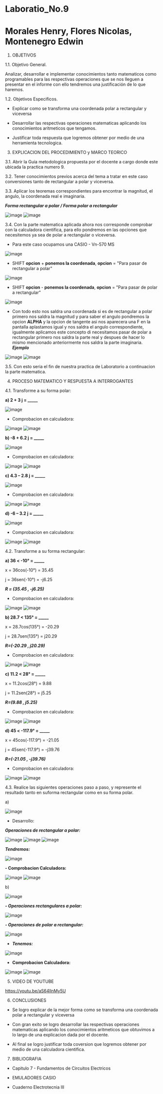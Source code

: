 # Laboratio_No.9

# Morales Henry, Flores Nicolas, Montenegro Edwin

1. OBJETIVOS

1.1. Objetivo General.

Analizar, desarrollar e implementar conocimientos tanto matematicos como programables para las respectivas operaciones que se nos lleguen a presentar en el informe con ello tendremos una justificación de lo que haremos. 

1.2. Objetivos Especificos.

- Explicar como se transforma una coordenada polar a rectangular y viceversa

- Desarrollar las respectivas operaciones matematicas aplicando los conocimientos aritmeticos que tengamos.

- Justificar toda respuesta que logremos obtener por medio de una herramienta tecnologica.
 
3. EXPLICACION DEL PROCEDIMIENTO y MARCO TEORICO

3.1. Abrir la Guia metodologica propuesta por el docente a cargo donde este ubicada la practica numero 9.

3.2. Tener conocimientos previos acerca del tema a tratar en este caso conversiones tanto de rectangular a polar y viceversa.

3.3. Aplicar los teoremas correspondientes para encontrar la magnitud, el angulo, la coordenada real e imaginaria.

***Forma rectangular a polar / Forma polar a rectangular***

![image](https://user-images.githubusercontent.com/85144847/133091864-8c477850-24c0-41ff-b4b8-e36590dfc7e2.png)
![image](https://user-images.githubusercontent.com/85144847/133091890-8ea1599a-0512-4818-a179-bc73dd237d6d.png)

3.4. Con la parte matematica aplicada ahora nos corresponde comprobar con la calculadora cientifica, para ello pondremos en las opciones que necesitemos ya sea de polar a rectangular o viceversa.

- Para este caso ocupamos una CASIO - Vn-570 MS

![image](https://user-images.githubusercontent.com/85144847/133094075-4fbfd2c3-34d0-4dd0-a915-5f96aa30eb86.png)

- SHIFT **opcion** + **ponemos la coordenada**, **opcion** = "Para pasar de rectangular a polar" 

![image](https://user-images.githubusercontent.com/85144847/133093986-e401f950-106b-480d-a7dd-c226aaa41ee5.png)

- SHIFT **opcion** - **ponemos la coordenada**, **opcion** = "Para pasar de polar a rectangular"

![image](https://user-images.githubusercontent.com/85144847/133094031-6631b2c8-91cb-4ec6-989f-1805f005d38f.png)

- Con todo esto nos saldra una coordenada si es de rectangular a polar primero nos saldra la magnitud y para saber el angulo pondremos la opcion **ALPHA** y la opcion de tangente asi nos aparecera una F en la pantalla aplastamos igual y nos saldra el angulo correspondiente, igualmente aplicamos este concepto di necesitamos pasar de polar a rectangular primero nos saldra la parte real y despues de hacer lo mismo mencionado anteriormente nos saldra la parte imaginaria. ***Ejemplo***

![image](https://user-images.githubusercontent.com/85144847/133094236-e5834abc-3bb7-4f0a-a2be-8a6dbdd58a32.png)
![image](https://user-images.githubusercontent.com/85144847/133094268-0d82c06e-7d85-4cc5-aaa2-94b60d2827d5.png)

3.5. Con esto seria el fin de nuestra practica de Laboratorio a continuacion la parte matematica.

4. PROCESO MATEMATICO Y RESPUESTA A INTERROGANTES

4.1. Transforme a su forma polar:

**a) 2 + 3 j = _____**

![image](https://user-images.githubusercontent.com/85144847/133089608-056f919f-3d05-4c82-9be4-dc48f46cb7b3.png)

- Comprobacion en calculadora:

![image](https://user-images.githubusercontent.com/85144847/133088352-f69e0415-417d-43a0-9751-fb5b8155d4b8.png)
![image](https://user-images.githubusercontent.com/85144847/133088386-4cecea12-40fb-46e7-a42a-28dc27335715.png)

**b) -8 + 6.2 j = _____**

![image](https://user-images.githubusercontent.com/85144847/133089630-7b4f29fb-ffe8-4877-a7ae-abbaee53903d.png)

- Comprobacion en calculadora:

![image](https://user-images.githubusercontent.com/85144847/133088823-8fd3e8a9-ee46-417f-a726-0084b420d1ef.png)
![image](https://user-images.githubusercontent.com/85144847/133088856-3d8fd113-80c0-4999-8eed-b063d82a3122.png)

**c) 4.3 – 2.8 j = _____**

![image](https://user-images.githubusercontent.com/85144847/133089666-f0e7013c-de20-4b4f-9116-afc6e95890a4.png)

- Comprobacion en calculadora:

![image](https://user-images.githubusercontent.com/85144847/133088972-caf6cffd-879d-4563-8884-f8a19ed4c9f3.png)
![image](https://user-images.githubusercontent.com/85144847/133089005-2ac78996-f79d-4272-a222-41c65ba0374d.png)

**d) -6 – 3.2 j = _____**

![image](https://user-images.githubusercontent.com/85144847/133089689-35a5c652-da6e-4875-a672-994005210cfe.png)

- Comprobacion en calculadora:

![image](https://user-images.githubusercontent.com/85144847/133089299-513564aa-cce0-4416-9bd4-cd635a690ca4.png)
![image](https://user-images.githubusercontent.com/85144847/133089325-14065da4-c1b0-46a8-8107-5d68928822ee.png)


4.2. Transforme a su forma rectangular:

**a) 36 < -10° = _____**

x = 36cos(-10°) = 35.45

j = 36sen(-10°) = -j6.25

***R = (35.45 , -j6.25)***

- Comprobacion en calculadora:

![image](https://user-images.githubusercontent.com/85144847/133090382-7b0b9c0a-98aa-412b-8bfd-78dc72704ade.png)
![image](https://user-images.githubusercontent.com/85144847/133090435-f6fe21c9-2a8e-4b88-a803-46554809dc5d.png)

**b) 28.7 < 135° = _____**

x = 28.7cos(135°) = -20.29

j = 28.7sen(135°) = j20.29

***R=(-20.29 , j20.29)***

- Comprobacion en calculadora:

![image](https://user-images.githubusercontent.com/85144847/133090504-5fe79456-5de3-4370-a212-ab62a4d277b2.png)
![image](https://user-images.githubusercontent.com/85144847/133090534-0b21eb45-e310-4189-b82b-04eeac71aeb9.png)

**c) 11.2 < 28° = _____**

x = 11.2cos(28°) = 9.88

j = 11.2sen(28°) = j5.25

***R=(9.88 , j5.25)***

- Comprobacion en calculadora:

![image](https://user-images.githubusercontent.com/85144847/133090608-54b1bad6-d1f1-462f-ba4a-a04f607ca8c3.png)
![image](https://user-images.githubusercontent.com/85144847/133090651-c6947b0e-2a17-45c5-84bd-39269b5283a3.png)

**d) 45 < -117.9° = _____**

x = 45cos(-117.9°) = -21.05

j = 45sen(-117.9°) = -j39.76

***R=(-21.05 , -j39.76)***

- Comprobacion en calculadora:

![image](https://user-images.githubusercontent.com/85144847/133090740-d56f8a52-8ba8-4236-b4a2-919bd5f4ee24.png)
![image](https://user-images.githubusercontent.com/85144847/133090766-9fd54d60-0536-4514-bf80-88d66ae7b82d.png)

4.3. Realice las siguientes operaciones paso a paso, y represente el resultado tanto en suforma rectangular como en su forma polar.

a)

![image](https://user-images.githubusercontent.com/85144847/133103988-d2e848d5-1d64-4c7c-89d0-c640a7a0ad5c.png)

- Desarrollo:

***Operaciones de rectangular a polar:***

![image](https://user-images.githubusercontent.com/85144847/133103414-a34a7189-466a-4cd5-b6f6-76a004caa376.png)
![image](https://user-images.githubusercontent.com/85144847/133103466-b99fd78e-8738-423c-907a-54ab8095454a.png)
![image](https://user-images.githubusercontent.com/85144847/133103490-292081a8-aafd-4bc2-bada-f9a5457482d9.png)

***Tendremos:***

![image](https://user-images.githubusercontent.com/85144847/133103602-7666f71a-62b1-4539-9e75-be951060d7b0.png)

**- Comprobacion Calculadora:**

![image](https://user-images.githubusercontent.com/85144847/133103753-69b4676a-21ae-4fd2-99eb-33a7f182cf84.png)
![image](https://user-images.githubusercontent.com/85144847/133103821-f6709af6-8a86-45d1-b1be-5d78adde54a8.png)

b) 

![image](https://user-images.githubusercontent.com/85144847/133103936-916c97f5-535a-45ea-ae3e-85a87e8029f8.png)

***-	Operaciones rectangulares a polar:***

![image](https://user-images.githubusercontent.com/85144847/133105843-6bfb9345-8f18-4670-bd4a-1deb058476f5.png)

***- Operaciones de polar a rectangular:***

![image](https://user-images.githubusercontent.com/85144847/133105911-27b953a5-13f9-4ad6-bc99-07afeee6970e.png)

- ***Tenemos:***

![image](https://user-images.githubusercontent.com/85144847/133106129-34b94cc2-35e0-4ea1-91fe-8f33328ea984.png)

- **Comprobacion Calculadora:**

![image](https://user-images.githubusercontent.com/85144847/133106383-e837bb55-b880-4700-beee-4e3b0d8d9a81.png)
![image](https://user-images.githubusercontent.com/85144847/133106421-613b9c61-7056-4a57-80aa-fe817c836b6a.png)


5. VIDEO DE YOUTUBE

https://youtu.be/aS64llnMy5U

6. CONCLUSIONES

- Se logro explicar de la mejor forma como se transforma una coordenada polar a rectangular y viceversa

- Con gran exito se logro desarrollar las respectivas operaciones matematicas aplicando los conocimientos aritmeticos que obtuvimos a lo largo de una explicacion dada por el docente.

- Al final se logro justificar toda coversion que logremos obtener por medio de una calculadora cientifica.

7. BIBLIOGRAFIA

- Capitulo 7 - Fundamentos de Circuitos Electricos

- EMULADORES CASIO

- Cuaderno Electrotecnia III

